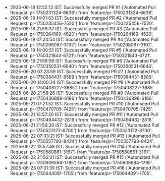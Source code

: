 
- 2025-06-18 12:52:12 IST: Successfully merged PR #1 ('Automated Pull Request: pr-1750231324-6636') from 'feature/pr-1750231324-6636'.
- 2025-06-18 14:01:03 IST: Successfully merged PR #2 ('Automated Pull Request: pr-1750235456-7520') from 'feature/pr-1750235456-7520'.
- 2025-06-18 21:59:37 IST: Successfully merged PR #3 ('Automated Pull Request: pr-1750264169-4520') from 'feature/pr-1750264169-4520'.
- 2025-06-19 07:24:54 IST: Successfully merged PR #4 ('Automated Pull Request: pr-1750298087-3192') from 'feature/pr-1750298087-3192'.
- 2025-06-19 14:00:51 IST: Successfully merged PR #5 ('Automated Pull Request: pr-1750321843-6721') from 'feature/pr-1750321843-6721'.
- 2025-06-19 21:58:59 IST: Successfully merged PR #6 ('Automated Pull Request: pr-1750350531-6640') from 'feature/pr-1750350531-6640'.
- 2025-06-20 07:23:59 IST: Successfully merged PR #7 ('Automated Pull Request: pr-1750384431-8589') from 'feature/pr-1750384431-8589'.
- 2025-06-20 14:00:34 IST: Successfully merged PR #8 ('Automated Pull Request: pr-1750408227-3685') from 'feature/pr-1750408227-3685'.
- 2025-06-20 21:58:26 IST: Successfully merged PR #9 ('Automated Pull Request: pr-1750436898-6186') from 'feature/pr-1750436898-6186'.
- 2025-06-21 07:21:52 IST: Successfully merged PR #10 ('Automated Pull Request: pr-1750470705-7425') from 'feature/pr-1750470705-7425'.
- 2025-06-21 13:57:20 IST: Successfully merged PR #11 ('Automated Pull Request: pr-1750494432-2816') from 'feature/pr-1750494432-2816'.
- 2025-06-21 21:56:20 IST: Successfully merged PR #12 ('Automated Pull Request: pr-1750523172-8700') from 'feature/pr-1750523172-8700'.
- 2025-06-22 07:33:21 IST: Successfully merged PR #13 ('Automated Pull Request: pr-1750557793-8424') from 'feature/pr-1750557793-8424'.
- 2025-06-22 13:57:48 IST: Successfully merged PR #14 ('Automated Pull Request: pr-1750580861-3167') from 'feature/pr-1750580861-3167'.
- 2025-06-22 21:56:31 IST: Successfully merged PR #15 ('Automated Pull Request: pr-1750609584-1795') from 'feature/pr-1750609584-1795'.
- 2025-06-23 07:31:39 IST: Successfully merged PR #16 ('Automated Pull Request: pr-1750644091-1705') from 'feature/pr-1750644091-1705'.
